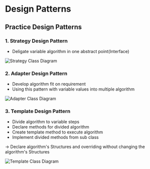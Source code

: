# Design Patterns

## Practice Design Patterns
### 1. Strategy Design Pattern <br/>
* Deligate variable algorithm in one abstract point(Interface) <br/>

![Strategy Class Diagram](https://user-images.githubusercontent.com/43399336/131637236-bf7deba4-f592-4133-b5bf-2357e8e9b9a9.PNG)

### 2. Adapter Design Pattern <br/>
* Develop algorithm fit on requirement
* Using this pattern with variable values into multiple algorithm 

![Adapter Class Diagram](https://user-images.githubusercontent.com/43399336/131636612-b54f13ea-d2f8-4af9-b54d-04d92ee6f9e2.PNG)

### 3. Template Design Pattern <br/>
* Divide algorithm  to variable steps
*	Declare methods for divided algorithm
*	Create template method to execute algorithm
*	Implement divided methods from sub class 

-> Declare algorithm's Structures and overriding without  changing the algorithm's Structures

![Template Class Diagram](https://user-images.githubusercontent.com/43399336/131637325-ae7e0b2a-80bc-48da-97cd-36b4c7cd9517.PNG)
